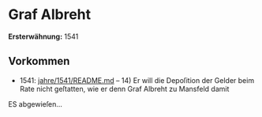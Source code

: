 # Graf Albreht

**Ersterwähnung:** 1541

## Vorkommen
- 1541: [jahre/1541/README.md](../jahre/1541/README.md) – 14) Er will die Depoſition der Gelder beim Rate nicht
geſtatten, wie er denn Graf Albreht zu Mansfeld damit

ES abgewieſen...
